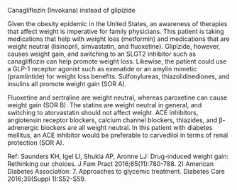 Canagliflozin (Invokana) instead of glipizide

Given the obesity epidemic in the United States, an awareness of therapies that affect weight is imperative for family physicians. This patient is taking medications that help with weight loss (metformin) and medications that are weight neutral (lisinopril, simvastatin, and fluoxetine). Glipizide, however, causes weight gain, and switching to an SLGT2 inhibitor such as canagliflozin can help promote weight loss. Likewise, the patient could use a GLP-1 receptor agonist such as exenatide or an amylin mimetic (pramlintide) for weight loss benefits. Sulfonylureas, thiazolidinediones, and insulins all promote weight gain (SOR A).

Fluoxetine and sertraline are weight neutral, whereas paroxetine can cause weight gain (SOR B). The statins are weight neutral in general, and switching to atorvastatin should not affect weight. ACE inhibitors, angiotensin receptor blockers, calcium channel blockers, thiazides, and β-adrenergic blockers are all weight neutral. In this patient with diabetes mellitus, an ACE inhibitor would be preferable to carvedilol in terms of renal protection (SOR A).

Ref: Saunders KH, Igel LI, Shukla AP, Aronne LJ: Drug-induced weight gain: Rethinking our choices. J Fam Pract 2016;65(11):780-788.  2) American Diabetes Association: 7. Approaches to glycemic treatment. Diabetes Care 2016;39(Suppl 1):S52-S59.